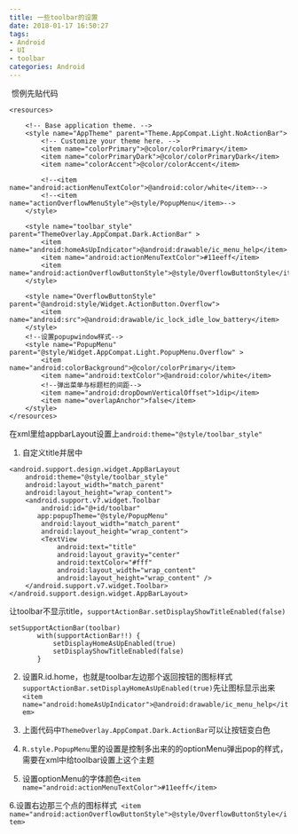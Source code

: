 ```yaml
---
title: 一些toolbar的设置
date: 2018-01-17 16:50:27
tags: 
- Android
- UI
- toolbar
categories: Android
---
```


 惯例先贴代码
```
<resources>

    <!-- Base application theme. -->
    <style name="AppTheme" parent="Theme.AppCompat.Light.NoActionBar">
        <!-- Customize your theme here. -->
        <item name="colorPrimary">@color/colorPrimary</item>
        <item name="colorPrimaryDark">@color/colorPrimaryDark</item>
        <item name="colorAccent">@color/colorAccent</item>

        <!--<item name="android:actionMenuTextColor">@android:color/white</item>-->
        <!--<item name="actionOverflowMenuStyle">@style/PopupMenu</item>-->
    </style>

    <style name="toolbar_style" parent="ThemeOverlay.AppCompat.Dark.ActionBar" >
        <item name="android:homeAsUpIndicator">@android:drawable/ic_menu_help</item>
        <item name="android:actionMenuTextColor">#11eeff</item>
        <item name="android:actionOverflowButtonStyle">@style/OverflowButtonStyle</item>
    </style>

    <style name="OverflowButtonStyle" parent="@android:style/Widget.ActionButton.Overflow">
        <item name="android:src">@android:drawable/ic_lock_idle_low_battery</item>
    </style>
    <!--设置popupwindow样式-->
    <style name="PopupMenu" parent="@style/Widget.AppCompat.Light.PopupMenu.Overflow" >
        <item name="android:colorBackground">@color/colorPrimary</item>
        <item name="android:textColor">@android:color/white</item>
        <!--弹出菜单与标题栏的间距-->
        <item name="android:dropDownVerticalOffset">1dip</item>
        <item name="overlapAnchor">false</item>
    </style>
</resources>

```
在xml里给appbarLayout设置上`android:theme="@style/toolbar_style"`

1. 自定义title并居中
```
<android.support.design.widget.AppBarLayout
    android:theme="@style/toolbar_style"
    android:layout_width="match_parent"
    android:layout_height="wrap_content">
    <android.support.v7.widget.Toolbar
        android:id="@+id/toolbar"
       app:popupTheme="@style/PopupMenu"
        android:layout_width="match_parent"
        android:layout_height="wrap_content">
        <TextView
            android:text="title"
            android:layout_gravity="center"
            android:textColor="#fff"
            android:layout_width="wrap_content"
            android:layout_height="wrap_content" />
    </android.support.v7.widget.Toolbar>
</android.support.design.widget.AppBarLayout>
```
让toolbar不显示title，`supportActionBar.setDisplayShowTitleEnabled(false) `

 ```
setSupportActionBar(toolbar)
        with(supportActionBar!!) {
            setDisplayHomeAsUpEnabled(true)
            setDisplayShowTitleEnabled(false) 
        }
```
2. 设置R.id.home，也就是toolbar左边那个返回按钮的图标样式
`supportActionBar.setDisplayHomeAsUpEnabled(true)`先让图标显示出来
`<item name="android:homeAsUpIndicator">@android:drawable/ic_menu_help</item>`

3. 上面代码中`ThemeOverlay.AppCompat.Dark.ActionBar`可以让按钮变白色
4. `R.style.PopupMenu`里的设置是控制多出来的的optionMenu弹出pop的样式，需要在xml中给toolbar设置上这个主题

5. 设置optionMenu的字体颜色`<item name="android:actionMenuTextColor">#11eeff</item>`

6.设置右边那三个点的图标样式` <item name="android:actionOverflowButtonStyle">@style/OverflowButtonStyle</item>`





